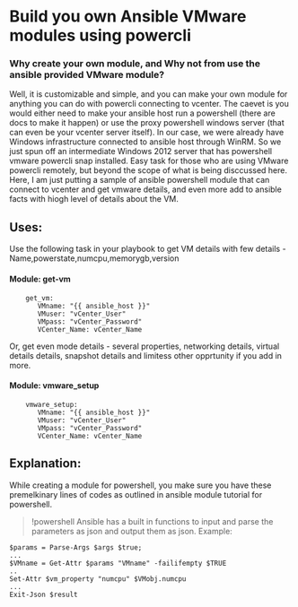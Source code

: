 # Build you own Ansible VMware modules using powercli
### Why create your own module, and Why not from use the ansible provided VMware module?
Well, it is customizable and simple, and you can make your own module for anything you can do with powercli connecting to vcenter. The caevet is you would either need to make your ansible host run a powershell (there are docs to make it happen) or use the proxy powershell windows server (that can even be your vcenter server itself). In our case, we were already have Windows infrastructure connected to ansible host through WinRM. So we just spun off an intermediate Windows 2012 server that has powershell vmware powercli snap installed. Easy task for those who are using VMware powercli remotely, but beyond the scope of what is being disccussed here.
Here, I am just putting a sample of ansible powershell module that can connect to vcenter and get vmware details, and even more add to ansible facts with hiogh level of details about the VM.

## Uses:
Use the following task in your playbook to get VM details with few details - Name,powerstate,numcpu,memorygb,version
#### Module: get-vm
```- name: get vm details
    get_vm:
       VMname: "{{ ansible_host }}"
       VMuser: "vCenter_User"
       VMpass: "vCenter_Password"
       VCenter_Name: vCenter_Name
 ```
 Or, get even mode details - several properties, networking details, virtual details details, snapshot details and limitess other opprtunity if you add in more.
 #### Module: vmware_setup
```- name: get vm details
    vmware_setup:
       VMname: "{{ ansible_host }}"
       VMuser: "vCenter_User"
       VMpass: "vCenter_Password"
       VCenter_Name: vCenter_Name
 ```
 ## Explanation:
 While creating a module for powershell, you make sure you have these premelkinary lines of codes as outlined in ansible module tutorial for powershell.
 > !powershell
 Ansible has a built in functions to input and parse the parameters as json and output them as json.
 Example:
 ```
 $params = Parse-Args $args $true;
 ...
 $VMname = Get-Attr $params "VMname" -failifempty $TRUE
 ..
 Set-Attr $vm_property "numcpu" $VMobj.numcpu
 ...
 Exit-Json $result
 ```
